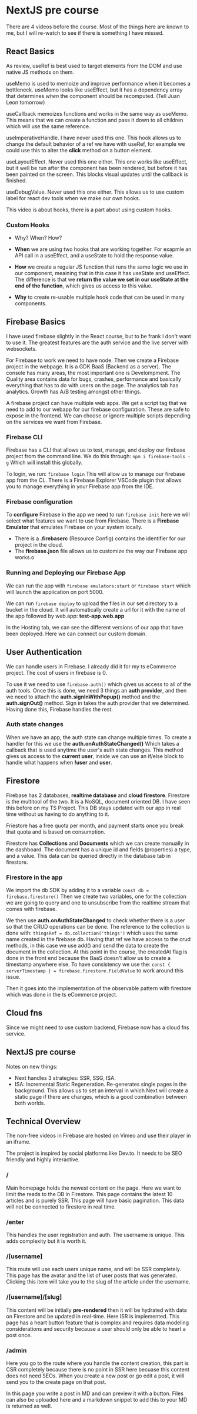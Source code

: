 # NextJS pre course

There are 4 videos before the course. Most of the things here are known to me, but I will re-watch to see if there is something I have missed.

## React Basics

As review, useRef is best used to target elements from the DOM and use native JS methods on them.

useMemo is used to memoize and improve performance when it becomes a bottleneck. useMemo looks like useEffect, but it has a dependency array that determines _when_ the component should be recomputed. (Tell Juan Leon tomorrow)

useCallback memoizes functions and works in the same way as useMemo. This means that we can create a function and pass it down to all children which will use the same reference.

useImperativeHandle. I have never used this one. This hook allows us to change the default behavior of a ref we have with useRef, for example we could use this to alter the **click** method on a button element.

useLayoutEffect. Never used this one either. This one works like useEffect, but it well be run after the component has been rendered, but before it has been painted on the screen. This blocks visual updates until the callback is finished.

useDebugValue. Never used this one either. This allows us to use custom label for react dev tools when we make our own hooks.

This video is about hooks, there is a part about using custom hooks.

### Custom Hooks

- Why? When? How?

- **When** we are using two hooks that are working together. For exapmle an API call in a useEffect, and a useState to hold the response value.
- **How** we create a regular JS function that runs the same logic we use in our component, meaining that in this case it has useState and useEffect. The difference is that we **return the value we set in our useState at the end of the function**, which gives us access to this value.
- **Why** to create re-usable multiple hook code that can be used in many components.

## Firebase Basics

I have used firebase slightly in the React course, but to be frank I don't want to use it. The greatest features are the auth service and the live server with websockets.

For Firebase to work we need to have node. Then we create a Firebase project in the webpage. It is a GDK BaaS (Backend as a server). The console has many areas, the most important one is Develompment. The Quality area contains data for bugs, crashes, performance and basically everything that has to do with users on the page. The analytics tab has analytics. Growth has A/B testing amongst other things.

A firebase project can have multiple web apps. We get a script tag that we need to add to our webapp for our firebase configuration. These are safe to expose in the frontend. We can choose or ignore multiple scripts depending on the services we want from Firebase.

### Firebase CLI

Firebase has a CLI that allows us to test, manage, and deploy our firebase project from the command line. We do this through: `npm i firebase-tools -g` Which will install this globally.

To login, we run: `firebase login` This will allow us to manage our firebase app from the CL. There is a Firebase Explorer VSCode plugin that allows you to manage everything in your Firebase app from the IDE.

### Firebase configuration

To **configure** Firebase in the app we need to run `firebase init` here we will select what features we want to use from Firebase. There is a **Firebase Emulator** that emulates Firebase on your system locally.

- There is a **.firebaserc** (Resource Config) contains the identifier for our project in the cloud.
- The **firebase.json** file allows us to customize the way our Firebase app works.o

### Running and Deploying our Firebase App

We can run the app with `firebase emulators:start` or `firebase start` which will launch the application on port 5000.

We can run `firebase deploy` to upload the files in our set directory to a bucket in the cloud. It will automatically create a url for it with the name of the app followed by web.app: **test-app.web.app**

In the Hosting tab, we can see the different versions of our app that have been deployed. Here we can connect our custom domain.

## User Authentication

We can handle users in Firebase. I already did it for my ts eCommerce project. The cost of users in firebase is 0.

To use it we need to use `firebase.auth()` which gives us access to all of the auth tools. Once this is done, we need 3 things an **auth provider**, and then we need to attach the **auth.signInWithPopup()** method and the **auth.signOut()** method. Sign in takes the auth provider that we determined. Having done this, Firebase handles the rest.

### Auth state changes

When we have an app, the auth state can change multiple times. To create a handler for this we use the **auth.onAuthStateChanged()** Which takes a callback that is used anytime the user's auth state changes. This method gives us access to the **current user**, inside we can use an if/else block to handle what happens when **!user** and **user**.

## Firestore

Firebase has 2 databases, **realtime database** and **cloud firestore**. Firestore is the multitool of the two. It is a NoSQL, document oriented DB. I have seen this before on my TS Project. This DB stays updated with our app in real time without us having to do anything to it.

Friestore has a free quota per month, and payment starts once you break that quota and is based on consumption.

Firestore has **Collections** and **Documents** which we can create manually in the dashboard. The document has a unique id and fields (properties) a type, and a value. This data can be queried directly in the database tab in firestore.

### Firestore in the app

We import the db SDK by adding it to a variable `const db = firebase.firestore()` Then we create two variables, one for the collection we are going to query and one to unsubscribe from the realtime stream that comes with firebase.

We then use **auth.onAuthStateChanged** to check whether there is a user so that the CRUD operations can be done. The reference to the collection is done with: `thingsRef = db.collection('things')` which uses the same name created in the firebase db. Having that ref we have access to the crud methods, in this case we use add() and send the data to create the document in the collection. At this point in the course, the createdAt flag is done in the front end because the BaaS doesn't allow us to create a timestamp anywhere else. To have consistency we use the: `const { serverTimestamp } = firebase.firestore.FieldValue` to work around this issue.

Then it goes into the implementation of the observable pattern with firestore which was done in the ts eCommerce project.

## Cloud fns

Since we might need to use custom backend, Firebase now has a cloud fns service.

## NextJS pre course

Notes on new things:

- Next handles 3 strategies: SSR, SSG, ISA.
- ISA: Incremental Static Regeneration. Re-generates single pages in the background. This allows us to set an interval in which Next will create a static page if there are changes, which is a good combination between both worlds.

## Technical Overview

The non-free videos in Firebase are hosted on Vimeo and use their player in an iframe.

The project is inspired by social platforms like Dev.to. It needs to be SEO friendly and highly interactive.

### /

Main homepage holds the newest content on the page. Here we want to limit the reads to the DB in Firestore. This page contains the latest 10 articles and is purely SSR. This page will have basic pagination. This data will not be connected to firestore in real time.

### /enter

This handles the user registration and auth. The username is unique. This adds complexity but it is worth it.

### /[username]

This route will use each users unique name, and will be SSR completely. This page has the avatar and the list of user posts that was generated. Clicking this item will take you to the slug of the article under the username.

### /[username]/[slug]

This content will be initially **pre-rendered** then it will be hydrated with data on Firestore and be updated in real-time. Here ISR is implemented. This page has a heart button feature that is complex and requires data modeling considerations and security because a user should only be able to heart a post once.

### /admin

Here you go to the route where you handle the content creation, this part is CSR completely because there is no point in SSR here becuase this content does not need SEOs. When you create a new post or go edit a post, it will send you to the create page on that post.

In this page you write a post in MD and can preview it with a button. Files can also be uploaded here and a markdown snippet to add this to your MD is returned as well.
